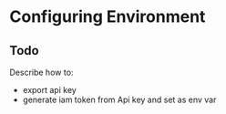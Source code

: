 # Configuring Environment

## Todo

Describe how to: 

- export api key
- generate iam token from Api key and set as env var

